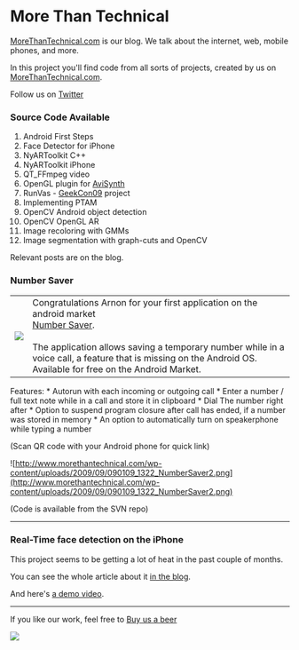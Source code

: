 # More Than Technical #
[MoreThanTechnical.com](http://www.morethantechnical.com) is our blog. We talk about the internet, web, mobile phones, and more.

In this project you'll find code from all sorts of projects, created by us on [MoreThanTechnical.com](http://www.morethantechnical.com/).

Follow us on [Twitter](http://www.twitter.com/morethantech)

### Source Code Available ###
  1. Android First Steps
  1. Face Detector for iPhone
  1. NyARToolkit C++
  1. NyARToolkit iPhone
  1. QT\_FFmpeg video
  1. OpenGL plugin for [AviSynth](http://avisynth.org/mediawiki/Main_Page)
  1. RunVas - [GeekCon09](http://www.geekcon.org/home) project
  1. Implementing PTAM
  1. OpenCV Android object detection
  1. OpenCV OpenGL AR
  1. Image recoloring with GMMs
  1. Image segmentation with graph-cuts and OpenCV

Relevant posts are on the blog.

### Number Saver ###
<table>
<tr>
<td>
<img src='http://www.morethantechnical.com/wp-content/uploads/2009/09/090109_1322_NumberSaver1.jpg' />
</td>
<td>
Congratulations Arnon for your first application on the android market<br>
<a href='http://www.morethantechnical.com/2009/09/01/number-saver/'>Number Saver</a>.<br>
<br>
The application allows saving a temporary number while in a voice call, a feature that is missing on the Android OS. Available for free on the Android Market.<br>
</td>
</tr>
</table>
Features:
  * Autorun with each incoming or outgoing call
  * Enter a number / full text note while in a call and store it in clipboard
  * Dial The number right after
  * Option to suspend program closure after call has ended, if a number was stored in memory
  * An option to automatically turn on speakerphone while typing a number

(Scan QR code with your Android phone for quick link)

![http://www.morethantechnical.com/wp-content/uploads/2009/09/090109_1322_NumberSaver2.png](http://www.morethantechnical.com/wp-content/uploads/2009/09/090109_1322_NumberSaver2.png)


(Code is available from the SVN repo)

---

### Real-Time face detection on the iPhone ###
This project seems to be getting a lot of heat in the past couple of months.

You can see the whole article about it [in the blog](http://www.morethantechnical.com/2009/08/09/near-realtime-face-detection-on-the-iphone-w-opencv-port-wcodevideo/).

And here's [a demo video](http://www.youtube.com/watch?v=DKn8UTW9Qfo).

---

If you like our work, feel free to [Buy us a beer](https://www.paypal.com/cgi-bin/webscr?cmd=_s-xclick&hosted_button_id=8017663)

[![](https://www.paypal.com/en_US/i/btn/btn_donate_SM.gif)](https://www.paypal.com/cgi-bin/webscr?cmd=_s-xclick&hosted_button_id=8017663)
